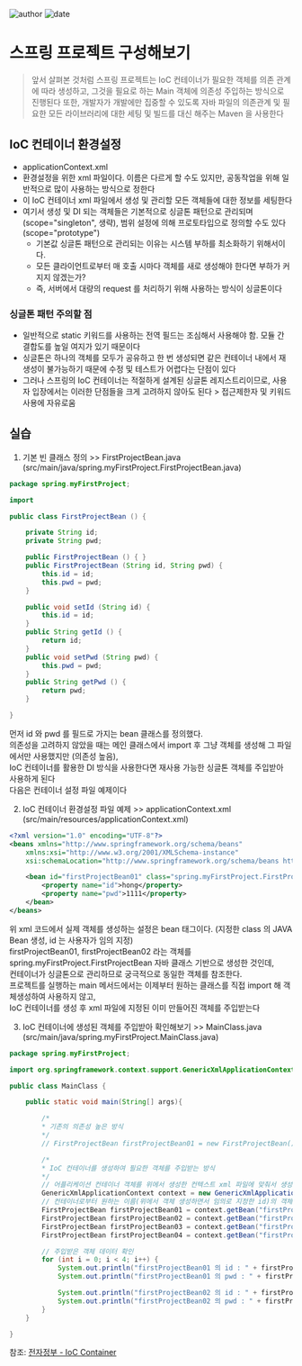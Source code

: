﻿
![author](https://img.shields.io/badge/author-daesungRa-lightgray.svg?style=flat-square)
![date](https://img.shields.io/badge/date-190110-lightgray.svg?style=flat-square)

# 스프링 프로젝트 구성해보기

> 앞서 살펴본 것처럼 스프링 프로젝트는 IoC 컨테이너가 필요한 객체를 의존 관계에 따라 생성하고, 그것을 필요로 하는 Main 객체에 의존성 주입하는 방식으로 진행된다
또한, 개발자가 개발에만 집중할 수 있도록 자바 파일의 의존관계 및 필요한 모든 라이브러리에 대한 세팅 및 빌드를 대신 해주는 Maven 을 사용한다

## IoC 컨테이너 환경설정

- applicationContext.xml
- 환경설정을 위한 xml 파일이다. 이름은 다르게 할 수도 있지만, 공동작업을 위해 일반적으로 많이 사용하는 방식으로 정한다
- 이 IoC 컨테이너 xml 파일에서 생성 및 관리할 모든 객체들에 대한 정보를 세팅한다
- 여기서 생성 및 DI 되는 객체들은 기본적으로 싱글톤 패턴으로 관리되며 (scope="singleton", 생략), 범위 설정에 의해 프로토타입으로 정의할 수도 있다 (scope="prototype")
	- 기본값 싱글톤 패턴으로 관리되는 이유는 시스템 부하를 최소화하기 위해서이다.
	- 모든 클라이언트로부터 매 호출 시마다 객체를 새로 생성해야 한다면 부하가 커지지 않겠는가?
	- 즉, 서버에서 대량의 request 를 처리하기 위해 사용하는 방식이 싱글톤이다

### 싱글톤 패턴 주의할 점

- 일반적으로 static 키워드를 사용하는 전역 필드는 조심해서 사용해야 함. 모듈 간 결합도를 높일 여지가 있기 때문이다
- 싱글톤은 하나의 객체를 모두가 공유하고 한 번 생성되면 같은 컨테이너 내에서 재생성이 불가능하기 때문에 수정 및 테스트가 어렵다는 단점이 있다
- 그러나 스프링의 IoC 컨테이너는 적절하게 설계된 싱글톤 레지스트리이므로, 사용자 입장에서는 이러한 단점들을 크게 고려하지 않아도 된다 > 접근제한자 및 키워드 사용에 자유로움

## 실습

1. 기본 빈 클래스 정의 >> FirstProjectBean.java (src/main/java/spring.myFirstProject.FirstProjectBean.java)

```JAVA
package spring.myFirstProject;

import

public class FirstProjectBean () {

	private String id;
	private String pwd;

	public FirstProjectBean () { }
	public FirstProjectBean (String id, String pwd) {
		this.id = id;
		this.pwd = pwd;
	}

	public void setId (String id) {
		this.id = id;
	}
	public String getId () {
		return id;
	}
	public void setPwd (String pwd) {
		this.pwd = pwd;
	}
	public String getPwd () {
		return pwd;
	}

}
```

먼저 id 와 pwd 를 필드로 가지는 bean 클래스를 정의했다.<br/>
의존성을 고려하지 않았을 때는 메인 클래스에서 import 후 그냥 객체를 생성해 그 파일에서만 사용했지만 (의존성 높음),<br/>
IoC 컨테이너를 활용한 DI 방식을 사용한다면 재사용 가능한 싱글톤 객체를 주입받아 사용하게 된다<br/>
다음은 컨테이너 설정 파일 예제이다

2. IoC 컨테이너 환경설정 파일 예제 >> applicationContext.xml (src/main/resources/applicationContext.xml)

```XML
<?xml version="1.0" encoding="UTF-8"?>
<beans xmlns="http://www.springframework.org/schema/beans"
	xmlns:xsi="http://www.w3.org/2001/XMLSchema-instance"
	xsi:schemaLocation="http://www.springframework.org/schema/beans http://www.springframework.org/schema/beans/spring-beans.xsd">

	<bean id="firstProjectBean01" class="spring.myFirstProject.FirstProjectBean">
		<property name="id">hong</property>
		<property name="pwd">1111</property>
	</bean>
</beans>
```

위 xml 코드에서 실제 객체를 생성하는 설정은 bean 태그이다. (지정한 class 의 JAVA Bean 생성, id 는 사용자가 임의 지정)<br/>
firstProjectBean01, firstProjectBean02 라는 객체를 spring.myFirstProject.FirstProjectBean 자바 클래스 기반으로 생성한 것인데,<br/>
컨테이너가 싱글톤으로 관리하므로 궁극적으로 동일한 객체를 참조한다.<br/>
프로젝트를 실행하는 main 메서드에서는 이제부터 원하는 클래스를 직접 import 해 객체생성하여 사용하지 않고,<br/>
IoC 컨테이너를 생성 후 xml 파일에 지정된 이미 만들어진 객체를 주입받는다<br/>

3. IoC 컨테이너에 생성된 객체를 주입받아 확인해보기 >> MainClass.java (src/main/java/spring.myFirstProject.MainClass.java)

```JAVA
package spring.myFirstProject;

import org.springframework.context.support.GenericXmlApplicationContext;

public class MainClass {

	public static void main(String[] args){

		/*
		* 기존의 의존성 높은 방식
		*/
		// FirstProjectBean firstProjectBean01 = new FirstProjectBean();

		/*
		* IoC 컨테이너를 생성하여 필요한 객체를 주입받는 방식
		*/
		// 어플리케이션 컨테이너 객체를 위에서 생성한 컨텍스트 xml 파일에 맞춰서 생성 (이 xml 파일은 내가 설정한 개수만큼 콤마 이후로 추가할 수 있음)
		GenericXmlApplicationContext context = new GenericXmlApplicationContext("classpath:applicationContext.xml");
		// 컨테이너로부터 원하는 이름(위에서 객체 생성하면서 임의로 지정한 id)의 객체를 주입받는다
		FirstProjectBean firstProjectBean01 = context.getBean("firstProjectBean01", FirstProjectBean.class);
		FirstProjectBean firstProjectBean02 = context.getBean("firstProjectBean01", FirstProjectBean.class);
		FirstProjectBean firstProjectBean03 = context.getBean("firstProjectBean02", FirstProjectBean.class);
		FirstProjectBean firstProjectBean04 = context.getBean("firstProjectBean03", FirstProjectBean.class);

		// 주입받은 객체 데이터 확인
		for (int i = 0; i < 4; i++) {
			System.out.println("firstProjectBean01 의 id : " + firstProjectBean01.getId());
			System.out.println("firstProjectBean01 의 pwd : " + firstProjectBean01.getPwd());

			System.out.println("firstProjectBean02 의 id : " + firstProjectBean02.getId());
			System.out.println("firstProjectBean02 의 pwd : " + firstProjectBean02.getPwd());
		}
	}

}
```


참조: [전자정부 - IoC Container](http://www.egovframe.go.kr/wiki/doku.php?id=egovframework:rte2:fdl:ioc_container)






